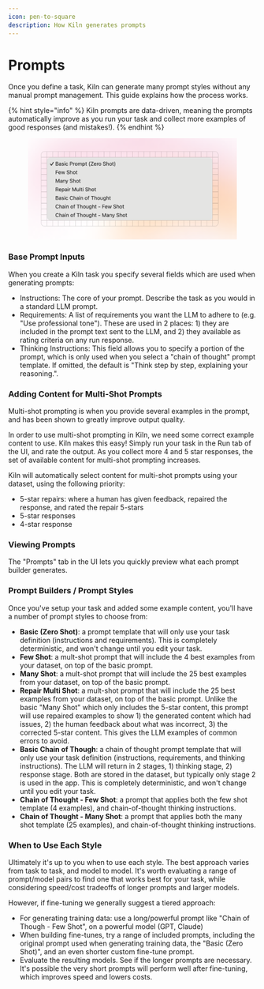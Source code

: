 ```yaml
---
icon: pen-to-square
description: How Kiln generates prompts
---
```


# Prompts

Once you define a task, Kiln can generate many prompt styles without any manual prompt management. This guide explains how the process works.

{% hint style="info" %}
Kiln prompts are data-driven, meaning the prompts automatically improve as you run your task and collect more examples of good responses (and mistakes!).&#x20;
{% endhint %}

<figure><img src="../.gitbook/assets/Prompts.png" alt=""><figcaption></figcaption></figure>

### Base Prompt Inputs

When you create a Kiln task you specify several fields which are used when generating prompts:

* Instructions: The core of your prompt. Describe the task as you would in a standard LLM prompt.
* Requirements: A list of requirements you want the LLM to adhere to (e.g. "Use professional tone"). These are used in 2 places: 1) they are included in the prompt text sent to the LLM, and 2) they available as rating criteria on any run response.
* Thinking Instructions: This field allows you to specify a portion of the prompt, which is only used when you select a "chain of thought" prompt template. If omitted, the default is "Think step by step, explaining your reasoning.".&#x20;

### Adding Content for Multi-Shot Prompts

Multi-shot prompting is when you provide several examples in the prompt, and has been shown to greatly improve output quality.

In order to use multi-shot prompting in Kiln, we need some correct example content to use. Kiln makes this easy! Simply run your task in the Run tab of the UI, and rate the output. As you collect more 4 and 5 star responses, the set of available content for multi-shot prompting increases.

Kiln will automatically select content for multi-shot prompts using your dataset, using the following priority:

* 5-star repairs: where a human has given feedback, repaired the response, and rated the repair 5-stars
* 5-star responses
* 4-star response

### Viewing Prompts

The "Prompts" tab in the UI lets you quickly preview what each prompt builder generates.

### Prompt Builders / Prompt Styles

Once you've setup your task and added some example content, you'll have a number of prompt styles to choose from:

* **Basic (Zero Shot)**: a prompt template that will only use your task definition (instructions and requirements). This is completely deterministic, and won't change until you edit your task.
* **Few Shot**: a mult-shot prompt that will include the 4 best examples from your dataset, on top of the basic prompt.
* **Many Shot**: a mult-shot prompt that will include the 25 best examples from your dataset, on top of the basic prompt.
* **Repair Multi Shot**:  a mult-shot prompt that will include the 25 best examples from your dataset, on top of the basic prompt. Unlike the basic "Many Shot" which only includes the 5-star content, this prompt will use repaired examples to show 1) the generated content which had issues, 2) the human feedback about what was incorrect, 3) the corrected 5-star content. This gives the LLM examples of common errors to avoid.
* **Basic Chain of Though**: a chain of thought prompt template that will only use your task definition (instructions, requirements, and thinking instructions). The LLM will return in 2 stages, 1) thinking stage, 2) response stage. Both are stored in the dataset, but typically only stage 2 is used in the app. This is completely deterministic, and won't change until you edit your task.
* **Chain of Thought - Few Shot**: a prompt that applies both the few shot template (4 examples), and chain-of-thought thinking instructions.
* **Chain of Thought - Many Shot**: a prompt that applies both the many shot template (25 examples), and chain-of-thought thinking instructions.

### When to Use Each Style

Ultimately it's up to you when to use each style. The best approach varies from task to task, and model to model. It's worth evaluating a range of prompt/model pairs to find one that works best for your task, while considering speed/cost tradeoffs of longer prompts and larger models.

However, if fine-tuning we generally suggest a tiered approach:

* For generating training data: use a long/powerful prompt like "Chain of Though - Few Shot", on a powerful model (GPT, Claude)&#x20;
* When building fine-tunes, try a range of included prompts, including the original prompt used when generating training data, the "Basic (Zero Shot)", and an even shorter custom fine-tune prompt.
* Evaluate the resulting models. See if the longer prompts are necessary. It's possible the very short prompts will perform well after fine-tuning, which improves speed and lowers costs.

